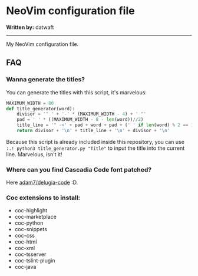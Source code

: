 # NeoVim configuration file

**Written by:** datwaft

---

My NeoVim configuration file.

## FAQ

### Wanna generate the titles?
You can generate the titles with this script, it's marvelous:
```python
MAXIMUM_WIDTH = 80
def title_generator(word):
    divisor = '" ' + '-' * (MAXIMUM_WIDTH - 4) + ' "'
    pad = ' ' * ((MAXIMUM_WIDTH - 8 - len(word))//2)
    title_line = '" ->' + pad + word + pad + (' ' if len(word) % 2 == 1 else '') + '<- "'
    return divisor + '\n' + title_line + '\n' + divisor + '\n'
```
Because this script is already included inside this repository, you can use `:.! python3 title_generator.py "Title"` to input the title
into the current line. Marvelous, isn't it!

### Where can you find Cascadia Code font patched?
Here [adam7/delugia-code](https://github.com/adam7/delugia-code/releases) :D.

### Coc extensions to install:
- coc-highlight
- coc-marketplace
- coc-python
- coc-snippets
- coc-css
- coc-html
- coc-xml
- coc-tsserver
- coc-tslint-plugin
- coc-java
